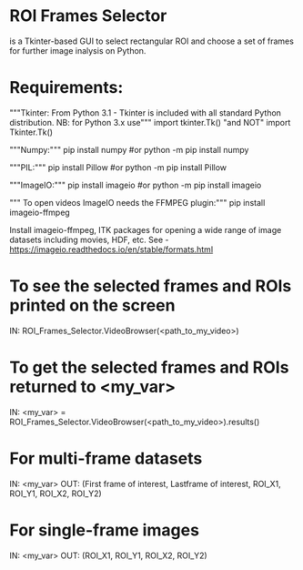 # ROI Frames Selector
is a Tkinter-based GUI to select rectangular ROI and choose a set of frames for further image inalysis on Python. 

# Requirements:
"""Tkinter:
  From Python 3.1 - Tkinter is included with all standard Python distribution.
  NB: for Python 3.x use""" 
  import tkinter.Tk() "and NOT" import Tkinter.Tk()

"""Numpy:"""
pip install numpy #or
python -m pip install numpy

"""PIL:"""
pip install Pillow #or
python -m pip install Pillow

"""ImageIO:"""
pip install imageio #or
python -m pip install imageio

""" To open videos ImageIO needs the FFMPEG plugin:"""
pip install imageio-ffmpeg




 Install imageio-ffmpeg, ITK packages for opening a wide range of image datasets including movies, HDF, etc. See - https://imageio.readthedocs.io/en/stable/formats.html

# To see the selected frames and ROIs printed on the screen
IN: ROI_Frames_Selector.VideoBrowser(<path_to_my_video>)

# To get the selected frames and ROIs returned to <my_var>
IN: <my_var> = ROI_Frames_Selector.VideoBrowser(<path_to_my_video>).results()

# For multi-frame datasets
IN: <my_var>
OUT: (First frame of interest, Lastframe of interest, ROI_X1, ROI_Y1, ROI_X2, ROI_Y2)

# For single-frame images
IN: <my_var>
OUT: (ROI_X1, ROI_Y1, ROI_X2, ROI_Y2)
